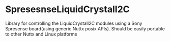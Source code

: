 # SpresesnseLiquidCrystalI2C
Library for controlling the LiquidCrystalI2C modules using a Sony Spresense board(using generic Nuttx posix APIs). Should be easily portable to other Nuttx and Linux platforms
